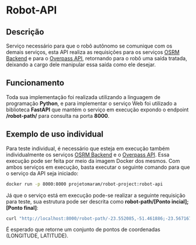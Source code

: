 # Robot-API

## Descrição
Serviço necessário para que o robô autônomo se comunique com os demais serviços, esta API realiza as requisições para os serviços [OSRM Backend](https://github.com/projetomaram/OSRM-service) e para o [Overpass API](https://github.com/projetomaram/Overpass-API-service), retornando para o robô uma saída tratada, deixando a cargo dele manipular essa saída como ele desejar.

## Funcionamento
Toda sua implementação foi realizada utilizando a linguagem de programação **Python**, e para implementar o serviço Web foi utilizado a biblioteca **FastAPI** que mantém o serviço em execução expondo o endpoint **/robot-path/** para consulta na porta **8000**.

## Exemplo de uso individual
Para teste individual, é necessário que esteja em execução também individualmente os serviços [OSRM Backend](https://github.com/projetomaram/OSRM-service) e o [Overpass API](https://github.com/projetomaram/Overpass-API-service). Essa execução pode ser feita por meio da imagem Docker dos mesmos. Com ambos serviços em execução, basta executar o seguinte comando para que o serviço da API seja iniciado: 
```bash
docker run -p 8000:8000 projetomaram/robot-project:robot-api
```
Já que o serviço está em execução pode-se realizar a seguinte requisição para teste, sua estrutura pode ser descrita como **robot-path/[Ponto incial];[Ponto final]**:
```bash
curl "http://localhost:8000/robot-path/-23.552085,-51.461886;-23.567167,-51.471902"
```
É esperado que retorne um conjunto de pontos de coordenadas (LONGITUDE, LATITUDE).